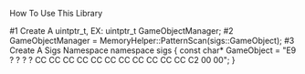 How To Use This Library

#1 Create A uintptr_t, EX: uintptr_t GameObjectManager;
#2 GameObjectManager = MemoryHelper::PatternScan(sigs::GameObject);
#3 Create A Sigs Namespace 
namespace sigs
{
	const char* GameObject = "E9 ? ? ? ? CC CC CC CC CC CC CC CC CC CC CC C2 00 00";
}
